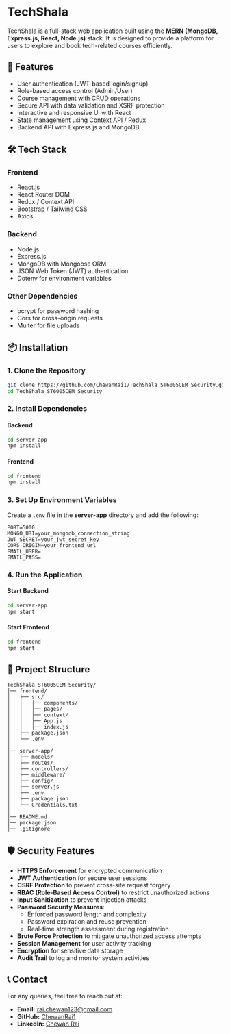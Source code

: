 # TechShala

TechShala is a full-stack web application built using the **MERN (MongoDB, Express.js, React, Node.js)** stack. It is designed to provide a platform for users to explore and book tech-related courses efficiently.

## 🚀 Features
- User authentication (JWT-based login/signup)
- Role-based access control (Admin/User)
- Course management with CRUD operations
- Secure API with data validation and XSRF protection
- Interactive and responsive UI with React
- State management using Context API / Redux
- Backend API with Express.js and MongoDB

## 🛠 Tech Stack
### **Frontend**
- React.js
- React Router DOM
- Redux / Context API
- Bootstrap / Tailwind CSS
- Axios

### **Backend**
- Node.js
- Express.js
- MongoDB with Mongoose ORM
- JSON Web Token (JWT) authentication
- Dotenv for environment variables

### **Other Dependencies**
- bcrypt for password hashing
- Cors for cross-origin requests
- Multer for file uploads

## 📦 Installation

### **1. Clone the Repository**
```sh
git clone https://github.com/ChewanRai1/TechShala_ST6005CEM_Security.git
cd TechShala_ST6005CEM_Security
```

### **2. Install Dependencies**
#### **Backend**
```sh
cd server-app
npm install
```

#### **Frontend**
```sh
cd frontend
npm install
```

### **3. Set Up Environment Variables**
Create a `.env` file in the **server-app** directory and add the following:
```env
PORT=5000
MONGO_URI=your_mongodb_connection_string
JWT_SECRET=your_jwt_secret_key
CORS_ORIGIN=your_frontend_url
EMAIL_USER=
EMAIL_PASS=
```

### **4. Run the Application**
#### **Start Backend**
```sh
cd server-app
npm start
```

#### **Start Frontend**
```sh
cd frontend
npm start
```

## 📂 Project Structure
```
TechShala_ST6005CEM_Security/
│── frontend/
│   ├── src/
│   │   ├── components/
│   │   ├── pages/
│   │   ├── context/
│   │   ├── App.js
│   │   ├── index.js
│   ├── package.json
│   └── .env
│
│── server-app/
│   ├── models/
│   ├── routes/
│   ├── controllers/
│   ├── middleware/
│   ├── config/
│   ├── server.js
│   ├── .env
│   ├── package.json
│   └── Credentials.txt
│
│── README.md
│── package.json
│── .gitignore
```

## 🛡 Security Features
- **HTTPS Enforcement** for encrypted communication
- **JWT Authentication** for secure user sessions
- **CSRF Protection** to prevent cross-site request forgery
- **RBAC (Role-Based Access Control)** to restrict unauthorized actions
- **Input Sanitization** to prevent injection attacks
- **Password Security Measures**:
  - Enforced password length and complexity
  - Password expiration and reuse prevention
  - Real-time strength assessment during registration
- **Brute Force Protection** to mitigate unauthorized access attempts
- **Session Management** for user activity tracking
- **Encryption** for sensitive data storage
- **Audit Trail** to log and monitor system activities


## 📞 Contact
For any queries, feel free to reach out at:
- **Email:** rai.chewan123@gmail.com
- **GitHub:** [ChewanRai1](https://github.com/ChewanRai1)
- **LinkedIn:** [Chewan Rai]((https://www.linkedin.com/in/chewan-rai140/))
